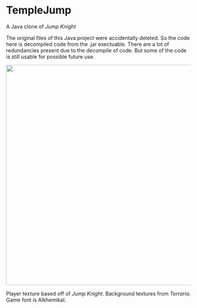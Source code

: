 # TempleJump
A Java clone of *Jump Knight*

The original files of this Java project were accidentally deleted. So the code here is decompiled code from the .jar exectuable. There are a lot of redundancies present due to the decompile of code. But some of the code is still usable for possible future use.

<img src=https://user-images.githubusercontent.com/46356943/184517414-fbfc0bbd-73c8-40d5-bdf6-495856824936.png width=600px>

Player texture based off of *Jump Knight*. Background textures from *Terraria*. Game font is Alkhemikal. 
